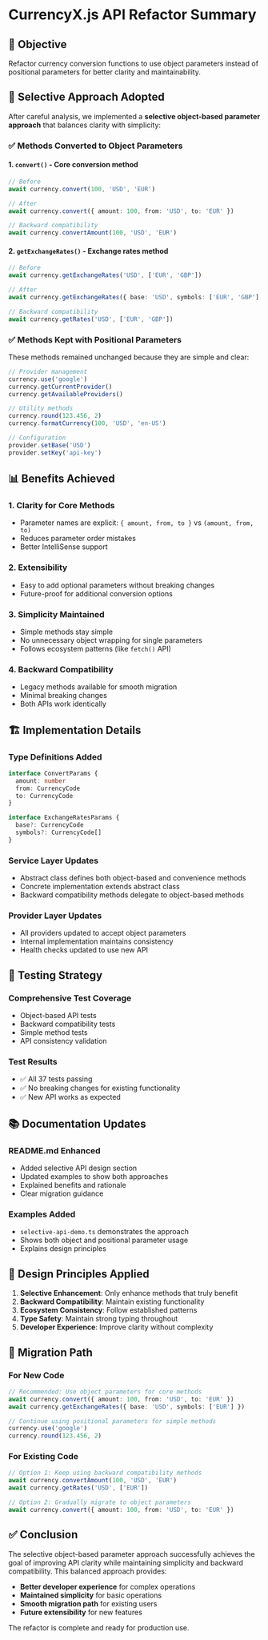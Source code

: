 # CurrencyX.js API Refactor Summary

## 🎯 Objective

Refactor currency conversion functions to use object parameters instead of positional parameters for better clarity and maintainability.

## 🔄 Selective Approach Adopted

After careful analysis, we implemented a **selective object-based parameter approach** that balances clarity with simplicity:

### ✅ Methods Converted to Object Parameters

#### 1. `convert()` - Core conversion method

```typescript
// Before
await currency.convert(100, 'USD', 'EUR')

// After
await currency.convert({ amount: 100, from: 'USD', to: 'EUR' })

// Backward compatibility
await currency.convertAmount(100, 'USD', 'EUR')
```

#### 2. `getExchangeRates()` - Exchange rates method

```typescript
// Before
await currency.getExchangeRates('USD', ['EUR', 'GBP'])

// After
await currency.getExchangeRates({ base: 'USD', symbols: ['EUR', 'GBP'] })

// Backward compatibility
await currency.getRates('USD', ['EUR', 'GBP'])
```

### ✅ Methods Kept with Positional Parameters

These methods remained unchanged because they are simple and clear:

```typescript
// Provider management
currency.use('google')
currency.getCurrentProvider()
currency.getAvailableProviders()

// Utility methods
currency.round(123.456, 2)
currency.formatCurrency(100, 'USD', 'en-US')

// Configuration
provider.setBase('USD')
provider.setKey('api-key')
```

## 📊 Benefits Achieved

### 1. **Clarity for Core Methods**

- Parameter names are explicit: `{ amount, from, to }` vs `(amount, from, to)`
- Reduces parameter order mistakes
- Better IntelliSense support

### 2. **Extensibility**

- Easy to add optional parameters without breaking changes
- Future-proof for additional conversion options

### 3. **Simplicity Maintained**

- Simple methods stay simple
- No unnecessary object wrapping for single parameters
- Follows ecosystem patterns (like `fetch()` API)

### 4. **Backward Compatibility**

- Legacy methods available for smooth migration
- Minimal breaking changes
- Both APIs work identically

## 🏗️ Implementation Details

### Type Definitions Added

```typescript
interface ConvertParams {
  amount: number
  from: CurrencyCode
  to: CurrencyCode
}

interface ExchangeRatesParams {
  base?: CurrencyCode
  symbols?: CurrencyCode[]
}
```

### Service Layer Updates

- Abstract class defines both object-based and convenience methods
- Concrete implementation extends abstract class
- Backward compatibility methods delegate to object-based methods

### Provider Layer Updates

- All providers updated to accept object parameters
- Internal implementation maintains consistency
- Health checks updated to use new API

## 🧪 Testing Strategy

### Comprehensive Test Coverage

- Object-based API tests
- Backward compatibility tests
- Simple method tests
- API consistency validation

### Test Results

- ✅ All 37 tests passing
- ✅ No breaking changes for existing functionality
- ✅ New API works as expected

## 📚 Documentation Updates

### README.md Enhanced

- Added selective API design section
- Updated examples to show both approaches
- Explained benefits and rationale
- Clear migration guidance

### Examples Added

- `selective-api-demo.ts` demonstrates the approach
- Shows both object and positional parameter usage
- Explains design principles

## 🎯 Design Principles Applied

1. **Selective Enhancement**: Only enhance methods that truly benefit
2. **Backward Compatibility**: Maintain existing functionality
3. **Ecosystem Consistency**: Follow established patterns
4. **Type Safety**: Maintain strong typing throughout
5. **Developer Experience**: Improve clarity without complexity

## 🚀 Migration Path

### For New Code

```typescript
// Recommended: Use object parameters for core methods
await currency.convert({ amount: 100, from: 'USD', to: 'EUR' })
await currency.getExchangeRates({ base: 'USD', symbols: ['EUR'] })

// Continue using positional parameters for simple methods
currency.use('google')
currency.round(123.456, 2)
```

### For Existing Code

```typescript
// Option 1: Keep using backward compatibility methods
await currency.convertAmount(100, 'USD', 'EUR')
await currency.getRates('USD', ['EUR'])

// Option 2: Gradually migrate to object parameters
await currency.convert({ amount: 100, from: 'USD', to: 'EUR' })
```

## ✅ Conclusion

The selective object-based parameter approach successfully achieves the goal of improving API clarity while maintaining simplicity and backward compatibility. This balanced approach provides:

- **Better developer experience** for complex operations
- **Maintained simplicity** for basic operations
- **Smooth migration path** for existing users
- **Future extensibility** for new features

The refactor is complete and ready for production use.
